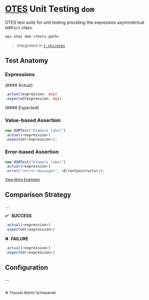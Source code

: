 # [OTES](https://github.com/t-ski/OTES) Unit Testing `dom`

OTES test suite for unit testing providing the expression asymmetrical `DOMTest` class.

``` cli
npx otes dom <tests-path>
```

> Integrated in [`t-ski/otes`](https://github.com/t-ski/OTES)

## Test Anatomy

### Expressions

(#### Actual)

``` ts
.actual(expression: any)
.expected(expression: any)
```

(#### Expected)

### Value-based Assertion

``` ts
new DOMTest("Example label")
.actual(<expression>)
.expected(<expression>);
```

### Error-based Assertion

``` ts
new DOMTest("Example label")
.actual(<expression>)
.error("<error-message>", <ErrorConstructor>);
```

<sup>[View More Examples](../../examples/dom)</sup>

## Comparison Strategy

...

**✅ &thinsp; SUCCESS**

``` js
.actual(<expression>)
.expected(<expression>)
```
  
**❌ &thinsp; FAILURE**

``` js
.actual(<expression>)
.expected(<expression>)
```

## Configuration

...

##

<sub>&copy; Thassilo Martin Schiepanski</sub>